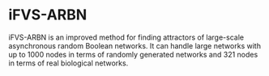 # iFVS-ARBN
iFVS-ARBN is an improved method for finding attractors of large-scale asynchronous random Boolean networks. It can handle large networks with up to 1000 nodes in terms of randomly generated networks and 321 nodes in terms of real biological networks.
